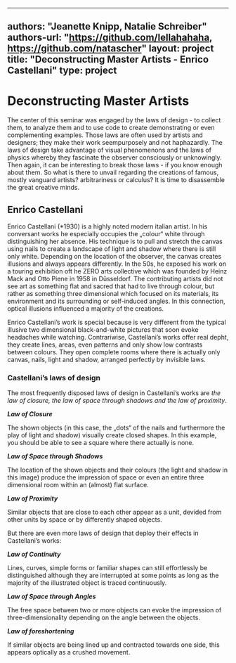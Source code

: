 ---------
authors: 
"Jeanette Knipp, Natalie Schreiber"
authors-url: 
"https://github.com/lellahahaha, https://github.com/natascher"
layout: project
title: "Deconstructing Master Artists - Enrico Castellani"
type: project
----------------

# Deconstructing Master Artists

The center of this seminar was engaged by the laws of design - to collect them, to analyze them and to use code to create demonstrating or even complementing examples. Those laws are often used by artists and designers; they make their work seempurposely and not haphazardly. The laws of design take advantage of visual phenomenons and the laws of physics whereby they fascinate the observer consciously or unknowingly. Then again, it can be interesting to break those laws - if you know enough about them. So what is there to unvail regarding the creations of famous, mostly vanguard artists? arbitrariness or calculus? It is time to disassemble the great creative minds.

## Enrico Castellani

Enrico Castellani (*1930) is a highly noted modern italian artist. In his conversant works he especially occupies the „colour“ white through distinguishing her absence. His technique is to pull and stretch the canvas using nails to create a landscape of light and shadow where there is still only white. Depending on the location of the observer, the canvas creates illusions and always appears differently.
In the 50s, he exposed his work on a touring exhibition oft he ZERO arts collective which was founded by Heinz Mack and Otto Piene in 1958 in Düsseldorf. The contributing artists did not see art as something flat and sacred that had to live through colour, but rather as something three dimensional which focused on its materials, its environment and its surrounding or self-induced angles. In this connection, optical illusions influenced a majority of the creations.

Enrico Castellani’s work is special because is very different from the typical illusive two dimensional black-and-white pictures that soon evoke headaches while watching. Contrariwise, Castellani’s works offer real depht, they create lines, areas, even patterns and only show low contrasts between colours. They open complete rooms where there is actually only canvas, nails, light and shadow, arranged perfectly by invisible laws.

### Castellani’s laws of design

The most frequently disposed laws of design in Castellani’s works are *the law of closure, the law of space through shadows and the law of proximity*.

***Law of Closure***

The shown objects (in this case, the „dots“ of the nails and furthermore the play of light and shadow) visually create closed shapes. In this example, you should be able to see a square where there actually is none.

***Law of Space through Shadows***

The location of the shown objects and their colours (the light and shadow in this image) produce the impression of space or even an entire three dimensional room within an (almost) flat surface.

***Law of Proximity***

Similar objects that are close to each other appear as a unit, devided from other units by space or by differently shaped objects.

But there are even more laws of design that deploy their effects in Castellani’s works:

***Law of Continuity***

Lines, curves, simple forms or familiar shapes can still effortlessly be distinguished although they are interrupted at some points as long as the majority of the illustrated object is traced continuously. 

***Law of Space through Angles***

The free space between two or more objects can evoke the impression of three-dimensionality depending on the angle between the objects.

***Law of foreshortening***

If similar objects are being lined up and contracted towards one side, this appears optically as a crushed movement.
